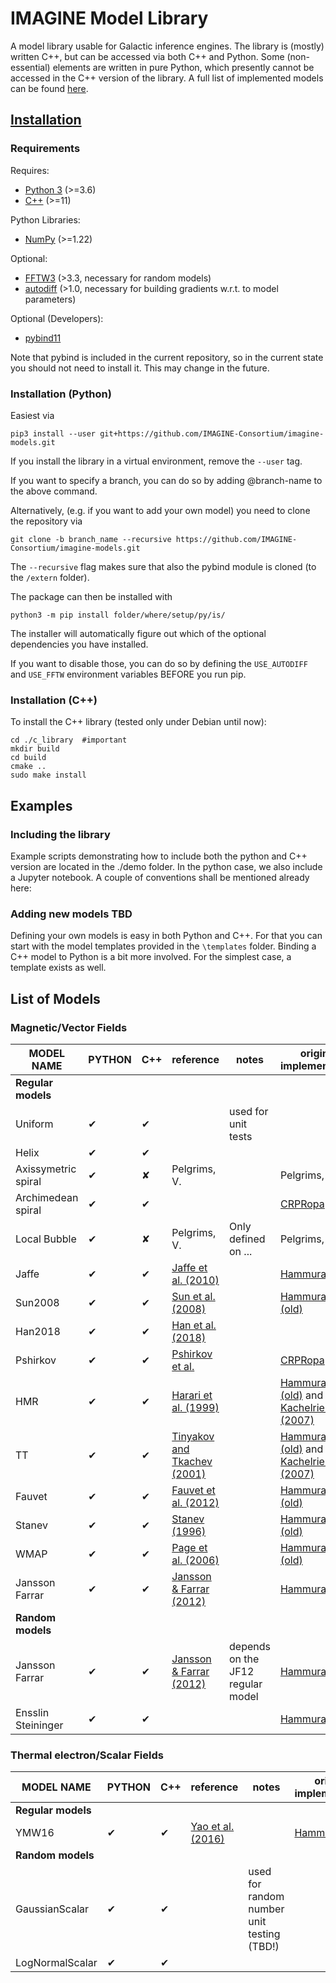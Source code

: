 # IMAGINE Model Library

A model library usable for Galactic inference engines. 
The library is (mostly) written C++, but can be accessed via both C++ and Python.
Some (non-essential) elements are written in pure Python, which presently cannot be accessed in the C++ version of the library.
A full list of implemented models can be found [here](#list-of-models).

## <ins>Installation</ins>

### Requirements

Requires:

- [Python 3](https://www.python.org/) (>=3.6)
- [C++](https://www.python.org/) (>=11)

Python Libraries:

- [NumPy](https://numpy.org/) (>=1.22)

Optional:

- [FFTW3](http://fftw.org/) (>3.3, necessary for random models)
- [autodiff](https://autodiff.github.io/) (>1.0, necessary for building gradients w.r.t. to model parameters)

Optional (Developers):

- [pybind11](https://pybind11.readthedocs.io/en/stable/installing.html)

Note that pybind is included in the current repository, so in the current state you should not need to install it.
This may change in the future.  


### Installation (Python)

Easiest via

    pip3 install --user git+https://github.com/IMAGINE-Consortium/imagine-models.git

If you install the library in a virtual environment, remove the `--user` tag.

If you want to specify a branch, you can do so by adding @branch-name to the above command.

Alternatively, (e.g. if you want to add your own model) you need to clone the repository via

    git clone -b branch_name --recursive https://github.com/IMAGINE-Consortium/imagine-models.git

The `--recursive` flag makes sure that also the pybind module is cloned (to the `/extern` folder).

The package can then be installed with

    python3 -m pip install folder/where/setup/py/is/

The installer will automatically figure out which of the optional dependencies you have installed. 

If you want to disable those, you can do so by defining the `USE_AUTODIFF` and `USE_FFTW` environment variables BEFORE you run pip. 


### Installation (C++)

To install the C++ library (tested only under Debian until now):
 
```
cd ./c_library  #important
mkdir build
cd build 
cmake ..
sudo make install 
```

## Examples

### Including the library

Example scripts demonstrating how to include both the python and C++ version are located in the ./demo folder. 
In the python case, we also include a Jupyter notebook. 
A couple of conventions shall be mentioned already here: 



### Adding new models **TBD** 

Defining your own models is easy in both Python and C++. 
For that you can start with the model templates provided in the `\templates` folder. 
Binding a C++ model to Python is a bit more involved. For the simplest case, a template exists as well. 


## List of Models

### Magnetic/Vector Fields

| MODEL NAME          | PYTHON      | C++         | reference    | notes               | original implementation |
| -----------         | ----------- | ----------- | -----------  | -----------         | -----------             | 
| **Regular models**  |             |             |              |                     |                         |
| Uniform             | &#x2714;    | &#x2714;    |              | used for unit tests |                         |
| Helix               | &#x2714;    | &#x2714;    |              |                     |                         |
| Axissymetric spiral | &#x2714;    | &#x2718;    | Pelgrims, V. |                     |  Pelgrims, V.           |
| Archimedean spiral | &#x2714;    | &#x2714;    |  |                     |   [CRPRopa](https://github.com/CRPropa/CRPropa3/tree/master)        |
| Local Bubble | &#x2714;    | &#x2718;    | Pelgrims, V. |   Only defined on ...                   |  Pelgrims, V.           |
| Jaffe               | &#x2714;    | &#x2714;    | [Jaffe et al. (2010)](https://ui.adsabs.harvard.edu/abs/2010MNRAS.401.1013J/abstract)        |             | [Hammurabi X](https://github.com/hammurabi-dev/hammurabiX)  |
| Sun2008               | &#x2714;    | &#x2714;    | [Sun et al. (2008)](https://www.aanda.org/articles/aa/abs/2008/02/aa8671-07/aa8671-07.html)        |             | [Hammurabi (old)](https://sourceforge.net/projects/hammurabicode/)  |
| Han2018               | &#x2714;    | &#x2714;    | [Han et al. (2018)](https://iopscience.iop.org/article/10.3847/1538-4365/aa9c45)        |             |  |
| Pshirkov | &#x2714;    | &#x2714;    | [Pshirkov et al.](https://iopscience.iop.org/article/10.1088/0004-637X/738/2/192)  |                     |   [CRPRopa](https://github.com/CRPropa/CRPropa3/tree/master)        |
| HMR              | &#x2714;    | &#x2714;    | [Harari et al. (1999)](https://arxiv.org/abs/astro-ph/9906309)        |             | [Hammurabi (old)](https://sourceforge.net/projects/hammurabicode/) and [Kachelrieß (2007)](https://arxiv.org/pdf/astro-ph/0510444.pdf )  |
| TT              | &#x2714;    | &#x2714;    | [Tinyakov and Tkachev (2001)](https://arxiv.org/abs/astro-ph/0102101)        |             | [Hammurabi (old)](https://sourceforge.net/projects/hammurabicode/) and [Kachelrieß (2007)](https://arxiv.org/pdf/astro-ph/0510444.pdf )  |
| Fauvet              | &#x2714;    | &#x2714;    | [Fauvet et al. (2012)](https://arxiv.org/abs/1201.5742)        |             | [Hammurabi (old)](https://sourceforge.net/projects/hammurabicode/)  |
| Stanev            | &#x2714;    | &#x2714;    | [Stanev (1996)](https://arxiv.org/abs/astro-ph/9607086)        |             | [Hammurabi (old)](https://sourceforge.net/projects/hammurabicode/)  |
| WMAP              | &#x2714;    | &#x2714;    | [Page et al. (2006)](https://arxiv.org/pdf/astro-ph/0603450.pdf)        |             | [Hammurabi (old)](https://sourceforge.net/projects/hammurabicode/)  |
| Jansson Farrar      | &#x2714;    | &#x2714;    | [Jansson & Farrar (2012)](https://ui.adsabs.harvard.edu/abs/2012ApJ...757...14J/abstract)        |             | [Hammurabi X](https://github.com/hammurabi-dev/hammurabiX)   |
| **Random models**   |             |             |              |                     |                         |
| Jansson Farrar      | &#x2714;    |&#x2714;     | [Jansson & Farrar (2012)](https://ui.adsabs.harvard.edu/abs/2012ApJ...761L..11J/abstract)        | depends on the JF12 regular model   |[Hammurabi X](https://github.com/hammurabi-dev/hammurabiX)    |
| Ensslin Steininger  | &#x2714;    |&#x2714;     |              |                      | [Hammurabi X](https://github.com/hammurabi-dev/hammurabiX)             |

### Thermal electron/Scalar Fields

| MODEL NAME  | PYTHON      | C++         | reference   | notes       |  original implementation |
| ----------- | ----------- | ----------- | ----------- | ----------- | ----------- |
| **Regular models**        |             |             |             |             |             |
| YMW16       | &#x2714;    | &#x2714;    | [Yao et al. (2016)](https://ui.adsabs.harvard.edu/abs/2017ApJ...835...29Y/abstract)     |             |       [Hammurabi X](https://github.com/hammurabi-dev/hammurabiX)         |
| **Random models** |             |             |             |             |             |
| GaussianScalar | &#x2714;|&#x2714; |             |      used for random number unit testing (TBD!)       |             |
| LogNormalScalar | &#x2714;|&#x2714; |             |             |             |
